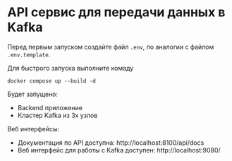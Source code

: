 # API сервис для передачи данных в Kafka

Перед первым запуском создайте файл `.env`, по аналогии с файлом `.env.template`.

Для быстрого запуска выполните комаду

```shell
docker compose up --build -d
```

Будет запущено:
- Backend приложение
- Кластер Kafka из 3х узлов

Веб интерфейсы:
- Документация по API доступна: http://localhost:8100/api/docs
- Веб интерфейс для работы с Kafka доступен: http://localhost:9080/


